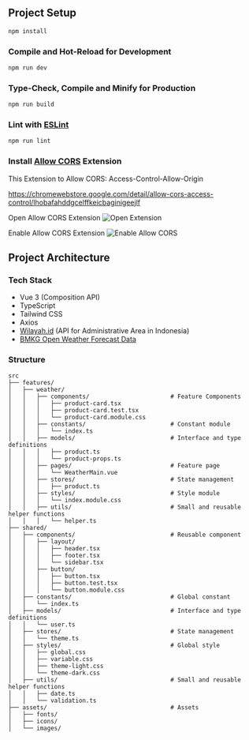 ## Project Setup

```sh
npm install
```

### Compile and Hot-Reload for Development

```sh
npm run dev
```

### Type-Check, Compile and Minify for Production

```sh
npm run build
```

### Lint with [ESLint](https://eslint.org/)

```sh
npm run lint
```

### Install [Allow CORS](https://chromewebstore.google.com/detail/allow-cors-access-control/lhobafahddgcelffkeicbaginigeejlf) Extension

This Extension to Allow CORS: Access-Control-Allow-Origin

https://chromewebstore.google.com/detail/allow-cors-access-control/lhobafahddgcelffkeicbaginigeejlf

Open Allow CORS Extension
![Open Extension](https://lh3.googleusercontent.com/nfF6PyeLmx7O9cJ0r5pJ9J5Rk0KPlKzZN0FAS2sPso3ClSiTsRWseUXGQAGNa1D-Jk4Z039YPPb6Kz1LCZTBQMSvV2o=s1280-w1280-h800)

Enable Allow CORS Extension
![Enable Allow CORS](https://lh3.googleusercontent.com/1wCZM8Py3IzeamnPWn1E1vW9BvECRS0tTnDbQGBUjFzsJTqxjax7pu7pUZugPd8vfaOtInhldnRQbuCIvCD_ifWR=s800-w800-h500)

## Project Architecture

### Tech Stack

- Vue 3 (Composition API)
- TypeScript
- Tailwind CSS
- Axios
- [Wilayah.id](https://wilayah.id/) (API for Administrative Area in Indonesia)
- [BMKG Open Weather Forecast Data](https://data.bmkg.go.id/prakiraan-cuaca/)

### Structure

    src
    ├── features/
    │   ├── weather/
    │   │   ├── components/                       # Feature Components
    │   │   │   ├── product-card.tsx
    │   │   │   ├── product-card.test.tsx
    │   │   │   └── product-card.module.css
    │   │   ├── constants/                        # Constant module
    │   │   │   └── index.ts
    │   │   ├── models/                           # Interface and type definitions
    │   │   │   ├── product.ts
    │   │   │   └── product-props.ts
    │   │   ├── pages/                            # Feature page
    │   │   │   └── WeatherMain.vue
    │   │   ├── stores/                           # State management
    │   │   │   ├── product.ts
    │   │   ├── styles/                           # Style module
    │   │   │   └── index.module.css
    │   │   ├── utils/                            # Small and reusable helper functions
    │   │   │   └── helper.ts
    ├── shared/
    │   ├── components/                           # Reusable component
    │   │   ├── layout/
    │   │   │   ├── header.tsx
    │   │   │   ├── footer.tsx
    │   │   │   └── sidebar.tsx
    │   │   ├── button/
    │   │   │   ├── button.tsx
    │   │   │   ├── button.test.tsx
    │   │   │   └── button.module.css
    │   ├── constants/                            # Global constant
    │   │   └── index.ts
    │   ├── models/                               # Interface and type definitions
    │   │   └── user.ts
    │   ├── stores/                               # State management
    │   │   └── theme.ts
    │   ├── styles/                               # Global style
    │   │   ├── global.css
    │   │   ├── variable.css
    │   │   ├── theme-light.css
    │   │   └── theme-dark.css
    │   ├── utils/                                # Small and reusable helper functions
    │   │   ├── date.ts
    │   │   └── validation.ts
    ├── assets/                                   # Assets
    │   ├── fonts/
    │   ├── icons/
    │   └── images/
